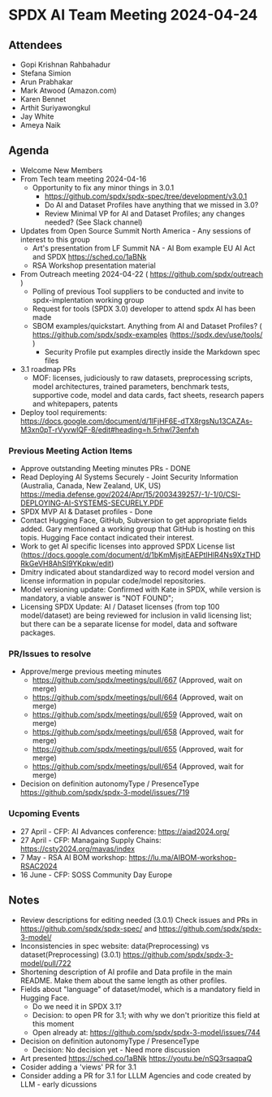 # SPDX AI Team Meeting 2024-04-24

## Attendees

- Gopi Krishnan Rahbahadur
- Stefana Simion
- Arun Prabhakar
- Mark Atwood (Amazon.com)
- Karen Bennet
- Arthit Suriyawongkul
- Jay White
- Ameya Naik

## Agenda

- Welcome New Members
- From Tech team meeting 2024-04-16
  - Opportunity to fix any minor things in 3.0.1
    - https://github.com/spdx/spdx-spec/tree/development/v3.0.1
    - Do AI and Dataset Profiles have anything that we missed in 3.0?
    - Review Minimal VP for AI and Dataset Profiles; any changes needed? (See Slack channel)
- Updates from Open Source Summit North America  - Any sessions of interest to this group
  - Art's presentation from LF Summit NA - AI Bom example EU AI Act and SPDX
    https://sched.co/1aBNk
  - RSA Workshop presentation material
- From Outreach meeting 2024-04-22 ( https://github.com/spdx/outreach )
  - Polling of previous Tool suppliers to be conducted and invite to spdx-implentation working group
  - Request for tools (SPDX 3.0) developer to attend spdx AI has been made
  - SBOM examples/quickstart. Anything from AI and Dataset Profiles? ( https://github.com/spdx/spdx-examples (https://spdx.dev/use/tools/ )
    - Security Profile put examples directly inside the Markdown spec files
- 3.1 roadmap  PRs
  - MOF: licenses, judiciously to raw datasets, preprocessing scripts,
    model architectures, trained parameters, benchmark tests,
    supportive code, model and data cards, fact sheets,
    research papers and whitepapers, patents
- Deploy tool requirements:
  https://docs.google.com/document/d/1lFjHF6E-dTX8rgsNu13CAZAs-M3xn0pT-rVyvwlQF-8/edit#heading=h.5rhwl73enfxh

### Previous Meeting Action Items

- Approve outstanding Meeting minutes PRs - DONE
- Read Deploying AI Systems Securely - Joint Security Information (Australia, Canada, New Zealand, UK, US)
  https://media.defense.gov/2024/Apr/15/2003439257/-1/-1/0/CSI-DEPLOYING-AI-SYSTEMS-SECURELY.PDF
- SPDX MVP AI & Dataset profiles - Done
- Contact Hugging Face, GitHub, Subversion to get appropriate fields added.
  Gary mentioned a working group that GitHub is hosting on this topis.
  Hugging Face contact indicated their interest.
- Work to get AI specific licenses into approved SPDX License list
  (https://docs.google.com/document/d/1bKmMjsjtEAEPtlHlR4Ns9XzTHDRkGeVH8AhSI9YKpkw/edit)
- Dmitry indicated about standardized way to record model version
  and license information in popular code/model repositories.
- Model versioning update: Confirmed with Kate in SPDX, while version is
  mandatory, a viable answer is "NOT FOUND";
- Licensing  SPDX Update:  AI / Dataset licenses (from top 100 model/dataset)
  are being reviewed for inclusion in valid licensing list; but there can be a
  separate license for model, data and software packages.

### PR/Issues to resolve

- Approve/merge previous meeting minutes
  - https://github.com/spdx/meetings/pull/667 (Approved, wait on merge)
  - https://github.com/spdx/meetings/pull/664 (Approved, wait on merge)
  - https://github.com/spdx/meetings/pull/659  (Approved, wait on merge)
  - https://github.com/spdx/meetings/pull/658 (Approved, wait for merge)
  - https://github.com/spdx/meetings/pull/655 (Approved, wait for merge)
  - https://github.com/spdx/meetings/pull/654 (Approved, wait for merge)
- Decision on definition autonomyType / PresenceType
  https://github.com/spdx/spdx-3-model/issues/719
  
### Ucpoming Events

- 27 April - CFP: AI Advances conference: https://aiad2024.org/
- 27 April - CFP: Managaing Supply Chains: https://csty2024.org/mavas/index
- 7 May - RSA AI BOM workshop: https://lu.ma/AIBOM-workshop-RSAC2024
- 16 June - CFP: SOSS Community Day Europe
 
## Notes

- Review descriptions for editing needed (3.0.1)
  Check issues and PRs in https://github.com/spdx/spdx-spec/
  and https://github.com/spdx/spdx-3-model/
- Inconsistencies in spec website: data(Preprocessing) vs dataset(Preprocessing) (3.0.1)
   https://github.com/spdx/spdx-3-model/pull/722
- Shortening description of AI profile and Data profile in the main README.
  Make them about the same length as other profiles.
- Fields about "language" of dataset/model, which is a mandatory field in Hugging Face.
  - Do we need it in SPDX 3.1?
  - Decision: to open PR for 3.1; with why we don't prioritize this field at this moment
  - Open already at: https://github.com/spdx/spdx-3-model/issues/744
- Decision on definition autonomyType / PresenceType
  - Decision: No decision yet - Need more discussion
- Art presented https://sched.co/1aBNk https://youtu.be/nSQ3rsaqpaQ
- Cosider adding a 'views' PR for 3.1
- Consider adding a PR for 3.1 for LLLM Agencies and code created by LLM - early dicussions
